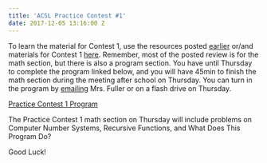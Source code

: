 ```yaml
---
title: 'ACSL Practice Contest #1'
date: 2017-12-05 13:16:00 Z
---
```


To learn the material for Contest 1, use the resources posted [earlier](http://jerometech.club/2017/11/03/acsl-resources.html) or/and materials for Contest 1 [here](http://wmcicompsci.ca/club/acsl/). Remember, most of the posted review is for the math section, but there is also a program section. You have until Thursday to complete the program linked below, and you will have 45min to finish the math section during the meeting after school on Thursday. You can turn in the program by [emailing](mailto:fuller_anne@dublinschools.net) Mrs. Fuller or on a flash drive on Thursday.

[Practice Contest 1 Program](https://ufile.io/8s02x)

The Practice Contest 1 math section on Thursday will include problems on Computer Number Systems, Recursive Functions, and What Does This Program Do?

Good Luck!